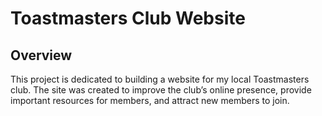 # Toastmasters Club Website

## Overview
This project is dedicated to building a website for my local Toastmasters club. The site was created to improve the club’s online presence, provide important resources for members, and attract new members to join.
